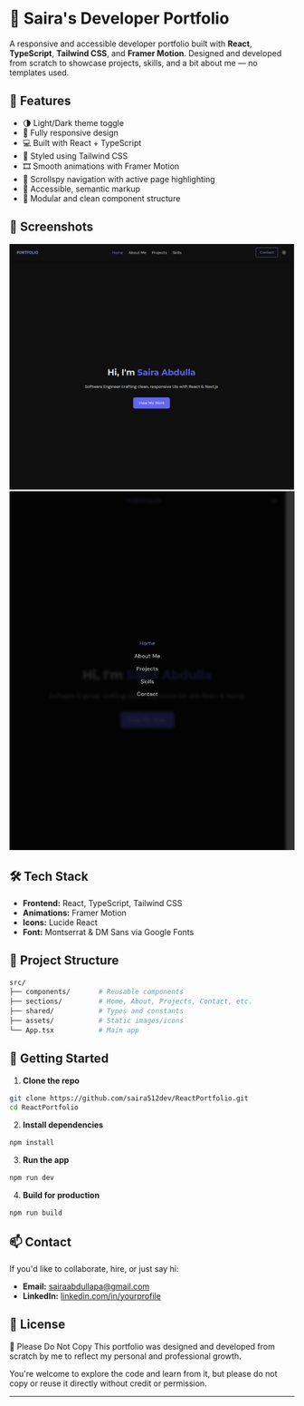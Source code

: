# 💼 Saira's Developer Portfolio

A responsive and accessible developer portfolio built with **React**, **TypeScript**, **Tailwind CSS**, and **Framer Motion**. Designed and developed from scratch to showcase projects, skills, and a bit about me — no templates used.

## 🚀 Features

- 🌗 Light/Dark theme toggle
- 📱 Fully responsive design
- 💻 Built with React + TypeScript
- 🎨 Styled using Tailwind CSS
- 🎞️ Smooth animations with Framer Motion
- 📌 Scrollspy navigation with active page highlighting
- 📜 Accessible, semantic markup
- 🧩 Modular and clean component structure

## 📸 Screenshots

![Desktop View](./public/portfolio-desktop.png)
![Mobile View](./public/portfolio-mobile.png)

## 🛠️ Tech Stack

- **Frontend:** React, TypeScript, Tailwind CSS
- **Animations:** Framer Motion
- **Icons:** Lucide React
- **Font:** Montserrat & DM Sans via Google Fonts

## 📂 Project Structure

```bash
src/
├── components/       # Reusable components
├── sections/         # Home, About, Projects, Contact, etc.
├── shared/           # Types and constants
├── assets/           # Static images/icons
└── App.tsx           # Main app
```

## 🔧 Getting Started

1. **Clone the repo**

```bash
git clone https://github.com/saira512dev/ReactPortfolio.git
cd ReactPortfolio
```

2. **Install dependencies**

```bash
npm install
```

3. **Run the app**

```bash
npm run dev
```

4. **Build for production**

```bash
npm run build
```

## 📫 Contact

If you'd like to collaborate, hire, or just say hi:

- **Email:** sairaabdullapa@gmail.com
- **LinkedIn:** [linkedin.com/in/yourprofile](https://www.linkedin.com/in/saira-abdulla/)

## 📄 License

🚫 Please Do Not Copy
This portfolio was designed and developed from scratch by me to reflect my personal and professional growth.

You're welcome to explore the code and learn from it, but please do not copy or reuse it directly without credit or permission.

---

